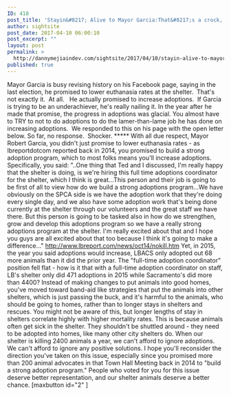 ```yaml
---
ID: 418
post_title: 'Stayin&#8217; Alive to Mayor Garcia:That&#8217;s a crock, Bob.'
author: sightsite
post_date: 2017-04-10 06:00:10
post_excerpt: ""
layout: post
permalink: >
  http://dannymejiaindev.com/sightsite/2017/04/10/stayin-alive-to-mayor-garciathats-a-crock-bob/
published: true
---
```

Mayor Garcia is busy revising history on his Facebook page, saying in the last election, he promised to lower euthanasia rates at the shelter.  That's not exactly it.  At all.   He actually promised to increase adoptions.  If Garcia is trying to be an underachiever, he's really nailing it. In the year after he made that promise, the progress in adoptions was glacial. You almost have to TRY to not to do adoptions to do the lamer-than-lame job he has done on increasing adoptions.  We responded to this on his page with the open letter below. So far, no response.  Shocker. ***** With all due respect, Mayor Robert Garcia, you didn't just promise to lower euthanasia rates - as lbreportdotcom reported back in 2014, you promised to build a strong adoption program, which to most folks means you'll increase adoptions. Specifically, you said: "..One thing that Ted and I discussed, I'm really happy that the shelter is doing, is we're hiring this full time adoptions coordinator for the shelter, which I think is great...This person and their job is going to be first of all to view how do we build a strong adoptions program...We have obviously on the SPCA side is we have the adoption work that they're doing every single day, and we also have some adoption work that's being done currently at the shelter through our volunteers and the great staff we have there. But this person is going to be tasked also in how do we strengthen, grow and develop this adoptions program so we have a really strong adoptions program at the shelter. I'm really excited about that and I hope you guys are all excited about that too because I think it's going to make a difference..." <a href="http://www.lbreport.com/news/oct14/nokill.htm" target="_blank">http://www.lbreport.com/news/oct14/nokill.htm</a> Yet, in 2015, the year you said adoptions would increase, LBACS only adopted out 68 more animals than it did the prior year. The "full-time adoption coordinator" position fell flat - how is it that with a full-time adoption coordinator on staff, LB's shelter only did 471 adoptions in 2015 while Sacramento's did more than 4400? Instead of making changes to put animals into good homes, you've moved toward band-aid like strategies that put the animals into other shelters, which is just passing the buck, and it's harmful to the animals, who should be going to homes, rather than to longer stays in shelters and rescues. You might not be aware of this, but longer lengths of stay in shelters correlate highly with higher mortality rates. This is because animals often get sick in the shelter. They shouldn't be shuttled around - they need to be adopted into homes, like many other city shelters do. When our shelter is killing 2400 animals a year, we can't afford to ignore adoptions. We can't afford to ignore any positive solutions. I hope you'll reconsider the direction you've taken on this issue, especially since you promised more than 200 animal advocates in that Town Hall Meeting back in 2014 to "build a strong adoption program." People who voted for you for this issue deserve better representation, and our shelter animals deserve a better chance. [maxbutton id="2" ]